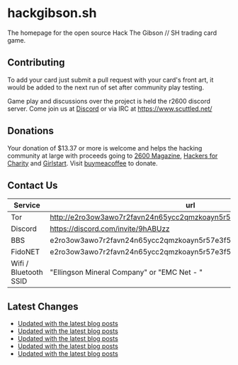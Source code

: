 # hackgibson.sh
The homepage for the open source Hack The Gibson // SH trading card game.


## Contributing

To add your card just submit a pull request with your card's front art, it would be added to the next run of set after community play testing.

Game play and discussions over the project is held the r2600 discord server. Come join us at [Discord](https://discord.com/invite/9hABUzz) or via IRC at https://www.scuttled.net/


## Donations

Your donation of $13.37 or more is welcome and helps the hacking community at large with proceeds going to [2600 Magazine](https://2600.com/), [Hackers for Charity](https://hackersforcharity.org) and [Girlstart](https://girlstart.org).  Visit [buymeacoffee](https://www.buymeacoffee.com/hackgibson.sh) to donate.


## Contact Us

Service | url
-|-
Tor | http://e2ro3ow3awo7r2favn24n65ycc2qmzkoayn5r57e3f56nvjwdcgg32ad.onion
Discord | https://discord.com/invite/9hABUzz
BBS | e2ro3ow3awo7r2favn24n65ycc2qmzkoayn5r57e3f56nvjwdcgg32ad.onion:23
FidoNET | e2ro3ow3awo7r2favn24n65ycc2qmzkoayn5r57e3f56nvjwdcgg32ad.onion:24554
Wifi / Bluetooth SSID | "Ellingson Mineral Company" or "EMC Net - <fidonet address>"

## Latest Changes
<!-- BLOG-POST-LIST:START -->
- [Updated with the latest blog posts](https://github.com/DFW2600/hackgibson.sh/commit/0a0812a268d04624a3ecf65800270f3f1884e8a6)
- [Updated with the latest blog posts](https://github.com/DFW2600/hackgibson.sh/commit/8b8062cbb79bbaba3fdc29659e992c12d000135d)
- [Updated with the latest blog posts](https://github.com/DFW2600/hackgibson.sh/commit/ba48cbf3da1a0b66095a845afb939bd293878b4c)
- [Updated with the latest blog posts](https://github.com/DFW2600/hackgibson.sh/commit/5d3e8ee4bbf5c8e101d7b83c13cc0be5d0cc7531)
- [Updated with the latest blog posts](https://github.com/DFW2600/hackgibson.sh/commit/ee8c4cc254460c90bfa5f5198b921742cc150fd8)
<!-- BLOG-POST-LIST:END -->
